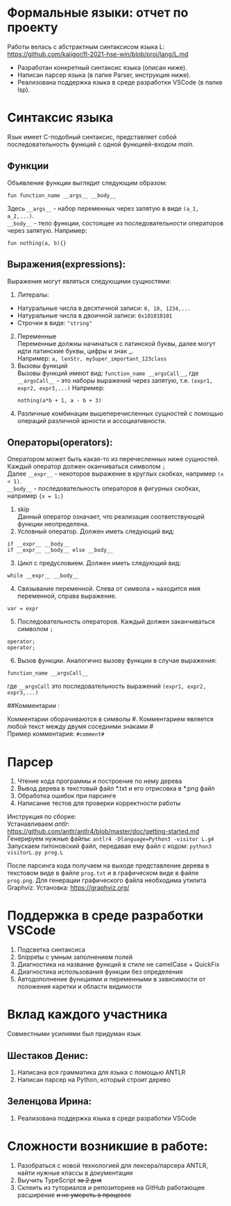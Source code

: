 # Формальные языки: отчет по проекту
Работы велась с абстрактным синтаксисом языка L: https://github.com/kajigor/fl-2021-hse-win/blob/proj/lang/L.md
* Разработан конкретный синтаксис языка (описан ниже).
* Написан парсер языка (в папке Parser, инструкция ниже).
* Реализована поддержка языка в среде разработки VSCode (в папке lsp).

# Синтаксис языка
Язык имеет C-подобный синтаксис, представляет собой последовательность функций с одной функцией-входом *main*.

## Функции
Объявление функции выглядит следующим образом:
```
fun function_name __args__ __body__
```
Здесь ```__args__``` \- набор переменных через запятую в виде ```(a_1, a_2,...)```.  
```__body__``` \- тело функции, состоящее из последовательности операторов через запятую.
Например:
```
fun nothing(a, b){}
```
## Выражения(expressions):
Выражения могут являться следующими сущностями:
1. Литералы: 
  * Натуральные числа в десятичной записи: ```0, 10, 1234,...```
  * Натуральные числа в двоичной записи: ```0x101010101```
  * Строчки в виде: ```"string"```
2. Переменные  
   Переменные должны начинаться с латинской буквы, далее могут идти латинские буквы, цифры и знак _.  
   Например: ```a, lenStr, mySuper_important_123class```
3. Вызовы функций  
   Вызовы функций имеют вид: ```function_name __argsCall__```, 
   где ```__argsCall__``` - это наборы выражений через запятую, т.е. ```(expr1, expr2, expr3,...)```
   Например:
   ```
   nothing(a*b + 1, a - b + 3)
   ```
4. Различные комбинации вышеперечисленных сущностей с помощью операций различной арности и ассоциативности.

## Операторы(operators):
Оператором может быть какая-то из перечесленных ниже сущностей. Каждый оператор должен оканчиваться символом ```;```  
Далее ```__expr__``` - некоторое выражение в круглых скобках, например ```(x < 1)```.  
```__body__``` - последовательность операторов в фигурных скобках, например ```{x = 1;}```
1. skip  
   Данный оператор означает, что реализация соответствующей функции неопределена.
2. Условный оператор. Должен иметь следующий вид:
```
if __expr__ __body__
if __expr__ __body__ else __body__
```
3. Цикл с предусловием. Должен иметь следующий вид:
```
while __expr__ __body__
```
4. Связывание переменной. Слева от символа ```=``` находится имя переменной, справа выражение.
```
var = expr
```
5. Последовательность операторов. Каждый должен заканчиваться символом ```;```
```
operator; 
operator;
 ```
6. Вызов функции. Аналогично вызову функции в случае выражения:
```
function_name __argsCall__
```
где ```__argsCall``` это последовательность выражений ```(expr1, expr2, expr3,...)```

##Комментарии :

Комментарии оборачиваются в символы #. Комментарием является любой текст между двумя соседними знаками #  
Пример комментария: ```#comment#```

# Парсер
1. Чтение кода программы и построение по нему дерева
2. Вывод дерева в текстовый файл \*.txt и его отрисовка в \*.png файл
3. Обработка ошибок при парсинге
4. Написание тестов для проверки корректности работы  

Инструкция по сборке:  
Устанавливаем *antlr*: https://github.com/antlr/antlr4/blob/master/doc/getting-started.md  
Генерируем нужные файлы: ```antlr4 -Dlanguage=Python3 -visitor L.g4```  
Запускаем питоновский файл, передавая ему файл с кодом: ```python3 visitorL.py prog.L```

После парсинга кода получаем на выходе представление дерева в текстовом виде в файле ```prog.txt``` 
и в графическом виде в файле ```prog.png```. Для генерации графического файла необходима утилита Graphviz. Установка:
https://graphviz.org/

# Поддержка в среде разработки VSCode
1. Подсветка синтаксиса
2. Snippetы с умным заполнением полей
3. Диагностика на название функций в стиле не camelCase + QuickFix
4. Диагностика использования функции без определения
5. Автодополнение функциями и переменными в зависимости от положения каретки и области видимости

# Вклад каждого участника
Совместными усилиями был придуман язык
## Шестаков Денис:
1. Написана вся грамматика для языка с помощью ANTLR
2. Написан парсер на Python, который строит дерево

## Зеленцова Ирина:

1. Реализована поддержка языка в среде разработки VSCode

# Сложности возникшие в работе:

1. Разобраться с новой технологией для лексера/парсера ANTLR, найти нужные классы в документации
2. Выучить TypeScript ~~за 2 дня~~
3. Склеить из туториалов и репозиториев на GitHub работающее расширение ~~и не умереть в процессе~~
